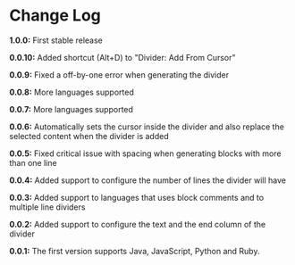 # Change Log

**1.0.0:** First stable release

**0.0.10:** Added shortcut (Alt+D) to "Divider: Add From Cursor"

**0.0.9:** Fixed a off-by-one error when generating the divider

**0.0.8:** More languages supported

**0.0.7:** More languages supported

**0.0.6:** Automatically sets the cursor inside the divider and also replace the selected content when the divider is added

**0.0.5:** Fixed critical issue with spacing when generating blocks with more than one line

**0.0.4:** Added support to configure the number of lines the divider will have

**0.0.3:** Added support to languages that uses block comments and to multiple line dividers

**0.0.2:** Added support to configure the text and the end column of the divider

**0.0.1:** The first version supports Java, JavaScript, Python and Ruby.

